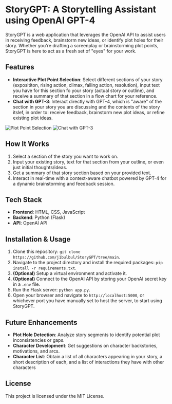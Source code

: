 # StoryGPT: A Storytelling Assistant using OpenAI GPT-4

StoryGPT is a web application that leverages the OpenAI API to assist users in receiving feedback, brainstorm new ideas, or identify plot holes for their story.  Whether you're drafting a screenplay or brainstorming plot points, StoryGPT is here to act as a fresh set of "eyes" for your work.

## Features

- **Interactive Plot Point Selection**: Select different sections of your story (exposititon, rising action, climax, falling action, resolution), input text you have for this section fo your story (actual story or outline), and receive a summary of that section in a flow chart for your reference.
- **Chat with GPT-3**: Interact directly with GPT-4, which is "aware" of the section in your story you are discussing and the contents of the story itslef, in order to: receive feedback, brainstorm new plot ideas, or refine existing plot ideas.

![Plot Point Selection](INSERT_GIF_LINK_HERE "Plot Point Selection Demo")
![Chat with GPT-3](INSERT_GIF_LINK_HERE "Chat with GPT-3 Demo")

## How It Works

1. Select a section of the story you want to work on.
2. Input your existing story, text for that section from your outline, or even just initial thoughts/ideas.
3. Get a summary of that story section based on your provided text.
4. Interact in real-time with a context-aware chatbot powered by GPT-4 for a dynamic brainstorming and feedback session.

## Tech Stack

- **Frontend**: HTML, CSS, JavaScript
- **Backend**: Python (Flask)
- **API**: OpenAI API

## Installation & Usage

1. Clone this repository: `git clone https://github.com/j1bulbul/StoryGPT/tree/main`.
2. Navigate to the project directory and install the required packages: `pip install -r requirements.txt`.
3. **(Optional)** Setup a virtual environment and activate it.
4. **(Optional)** Connect to the OpenAI API by storing your OpenAI secret key in a `.env` file.
5. Run the Flask server: `python app.py`.
6. Open your browser and navigate to `http://localhost:5000`, or whichever port you have manually set to host the server, to start using StoryGPT.

## Future Enhancements

- **Plot Hole Detection**: Analyze story segments to identify potential plot inconsistencies or gaps.
- **Character Development**: Get suggestions on character backstories, motivations, and arcs.
- **Character List**: Obtain a list of all characters appearing in your story, a short description of each, and a list of interactions they have with other characters

## License

This project is licensed under the MIT License.

